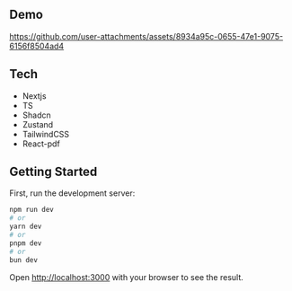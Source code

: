 ## Demo
https://github.com/user-attachments/assets/8934a95c-0655-47e1-9075-6156f8504ad4

## Tech
-  Nextjs
-  TS
-  Shadcn
-  Zustand
-  TailwindCSS
-  React-pdf

## Getting Started
First, run the development server:

```bash
npm run dev
# or
yarn dev
# or
pnpm dev
# or
bun dev
```

Open [http://localhost:3000](http://localhost:3000) with your browser to see the result.
